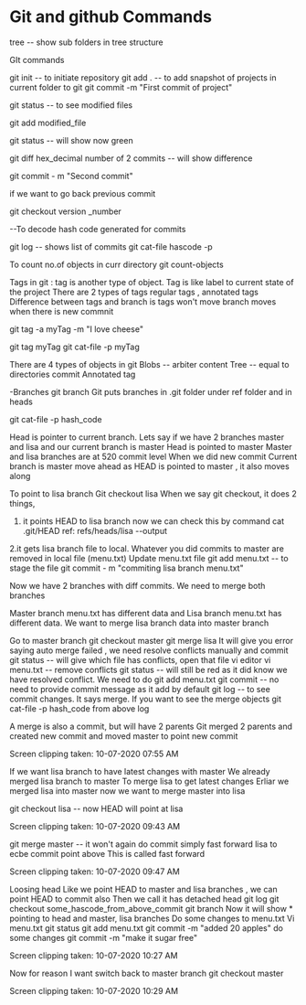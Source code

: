 
# Git and github Commands

tree -- show sub folders in tree structure

GIt commands

git init -- to initiate repository
git add . -- to add snapshot of projects in current folder to git
git commit -m "First commit of project"

git status -- to see modified files

git add modified_file

git status -- will show now green

git diff hex_decimal number of 2 commits -- will show difference

git commit - m "Second commit"

if we want to go back previous commit

git checkout version _number


--To decode hash code generated for commits

git log -- shows list of commits
git cat-file hascode -p

To count no.of objects in curr directory
git count-objects 

Tags in git : tag is another type of object. Tag is like label to current state of the project
There are 2 types of tags regular tags , annotated tags
Difference between tags and branch is tags won't move branch moves when there is new commnit

git tag -a myTag -m "I love cheese"
 
git tag
myTag
git cat-file -p myTag

There are 4 types of objects in git
Blobs -- arbiter content
Tree  -- equal to directories
commit
Annotated tag

-Branches
git branch
Git puts branches in .git folder under ref folder and in heads

git cat-file -p hash_code

Head is pointer to current branch. Lets say if we have 2 branches master and lisa and our current branch is master
Head is pointed to master
Master and lisa branches are at 520 commit level
When we did new commit
Current branch is  master  move ahead as HEAD is pointed to master , it also moves along







To point to lisa branch
Git checkout lisa
When we say git checkout, it does 2 things, 
1. it points HEAD to lisa branch now we can check this by command
cat .git/HEAD
ref: refs/heads/lisa  --output

2.it gets lisa branch file to local. Whatever you did commits to master are removed in local file (menu.txt)
Update menu.txt file
git add menu.txt  -- to stage the file
git commit - m "commiting lisa branch menu.txt"

Now we have 2 branches with diff commits. We need to merge both branches




Master branch menu.txt has different data and
Lisa branch menu.txt has different data.
We want to merge lisa branch data into master branch

Go to master branch
git checkout master
git merge lisa
It will give you error saying auto merge failed , we need resolve conflicts manually and commit
git status  -- will give which file has conflicts, open that file vi editor
vi menu.txt  -- remove conflicts
git status -- will still be red as it did know we have resolved conflict. We need to do
git add menu.txt
git commit    --  no need to provide commit message as it add by default
git log   -- to see commit changes. It says merge. If you want to see the merge objects
git cat-file -p hash_code from above log

A merge is also a commit, but will have 2 parents
Git merged 2 parents and created new commit and moved master to point new commit



Screen clipping taken: 10-07-2020 07:55 AM


If we want lisa branch to have latest changes with master
We already merged lisa branch to master
To merge lisa to get latest changes
Erliar we merged lisa into master now we want to merge master into lisa

git checkout lisa  -- now HEAD will point at lisa



Screen clipping taken: 10-07-2020 09:43 AM

git merge master -- it won't again do commit simply fast forward  lisa to ecbe commit point above
This is called fast forward



Screen clipping taken: 10-07-2020 09:47 AM


Loosing head
Like we point HEAD to master and lisa branches , we can point HEAD to commit also
Then we call it has detached head
git log
git checkout some_hascode_from_above_commit
git branch
Now it will show * pointing to head and master, lisa branches
Do some changes to menu.txt
Vi menu.txt
git status
git add menu.txt
git commit -m "added 20 apples"
do some changes
git commit -m "make it sugar free"



Screen clipping taken: 10-07-2020 10:27 AM


Now for reason I want switch back to master branch
git checkout master


Screen clipping taken: 10-07-2020 10:29 AM








